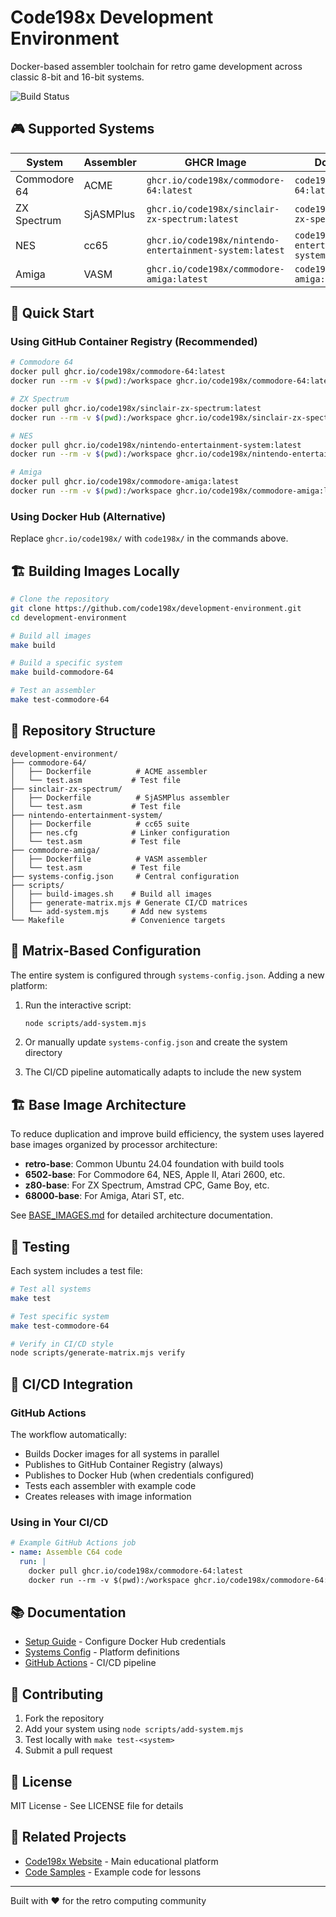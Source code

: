 # Code198x Development Environment

Docker-based assembler toolchain for retro game development across classic 8-bit and 16-bit systems.

![Build Status](https://github.com/code198x/development-environment/actions/workflows/docker-build.yml/badge.svg)

## 🎮 Supported Systems

| System | Assembler | GHCR Image | Docker Hub |
|--------|-----------|------------|------------|
| Commodore 64 | ACME | `ghcr.io/code198x/commodore-64:latest` | `code198x/commodore-64:latest` |
| ZX Spectrum | SjASMPlus | `ghcr.io/code198x/sinclair-zx-spectrum:latest` | `code198x/sinclair-zx-spectrum:latest` |
| NES | cc65 | `ghcr.io/code198x/nintendo-entertainment-system:latest` | `code198x/nintendo-entertainment-system:latest` |
| Amiga | VASM | `ghcr.io/code198x/commodore-amiga:latest` | `code198x/commodore-amiga:latest` |

## 🚀 Quick Start

### Using GitHub Container Registry (Recommended)

```bash
# Commodore 64
docker pull ghcr.io/code198x/commodore-64:latest
docker run --rm -v $(pwd):/workspace ghcr.io/code198x/commodore-64:latest -o program.prg main.asm

# ZX Spectrum
docker pull ghcr.io/code198x/sinclair-zx-spectrum:latest
docker run --rm -v $(pwd):/workspace ghcr.io/code198x/sinclair-zx-spectrum:latest main.asm

# NES
docker pull ghcr.io/code198x/nintendo-entertainment-system:latest
docker run --rm -v $(pwd):/workspace ghcr.io/code198x/nintendo-entertainment-system:latest main.asm -o main.o

# Amiga
docker pull ghcr.io/code198x/commodore-amiga:latest
docker run --rm -v $(pwd):/workspace ghcr.io/code198x/commodore-amiga:latest -Fhunkexe -o program main.asm
```

### Using Docker Hub (Alternative)

Replace `ghcr.io/code198x/` with `code198x/` in the commands above.

## 🏗️ Building Images Locally

```bash
# Clone the repository
git clone https://github.com/code198x/development-environment.git
cd development-environment

# Build all images
make build

# Build a specific system
make build-commodore-64

# Test an assembler
make test-commodore-64
```

## 📁 Repository Structure

```
development-environment/
├── commodore-64/
│   ├── Dockerfile          # ACME assembler
│   └── test.asm           # Test file
├── sinclair-zx-spectrum/
│   ├── Dockerfile          # SjASMPlus assembler
│   └── test.asm           # Test file
├── nintendo-entertainment-system/
│   ├── Dockerfile          # cc65 suite
│   ├── nes.cfg            # Linker configuration
│   └── test.asm           # Test file
├── commodore-amiga/
│   ├── Dockerfile          # VASM assembler
│   └── test.asm           # Test file
├── systems-config.json     # Central configuration
├── scripts/
│   ├── build-images.sh    # Build all images
│   ├── generate-matrix.mjs # Generate CI/CD matrices
│   └── add-system.mjs     # Add new systems
└── Makefile               # Convenience targets
```

## 🔧 Matrix-Based Configuration

The entire system is configured through `systems-config.json`. Adding a new platform:

1. Run the interactive script:
   ```bash
   node scripts/add-system.mjs
   ```

2. Or manually update `systems-config.json` and create the system directory

3. The CI/CD pipeline automatically adapts to include the new system

## 🏗️ Base Image Architecture

To reduce duplication and improve build efficiency, the system uses layered base images organized by processor architecture:

- **retro-base**: Common Ubuntu 24.04 foundation with build tools
- **6502-base**: For Commodore 64, NES, Apple II, Atari 2600, etc.
- **z80-base**: For ZX Spectrum, Amstrad CPC, Game Boy, etc.
- **68000-base**: For Amiga, Atari ST, etc.

See [BASE_IMAGES.md](BASE_IMAGES.md) for detailed architecture documentation.

## 🧪 Testing

Each system includes a test file:

```bash
# Test all systems
make test

# Test specific system
make test-commodore-64

# Verify in CI/CD style
node scripts/generate-matrix.mjs verify
```

## 🔄 CI/CD Integration

### GitHub Actions

The workflow automatically:
- Builds Docker images for all systems in parallel
- Publishes to GitHub Container Registry (always)
- Publishes to Docker Hub (when credentials configured)
- Tests each assembler with example code
- Creates releases with image information

### Using in Your CI/CD

```yaml
# Example GitHub Actions job
- name: Assemble C64 code
  run: |
    docker pull ghcr.io/code198x/commodore-64:latest
    docker run --rm -v $(pwd):/workspace ghcr.io/code198x/commodore-64:latest -o output.prg main.asm
```

## 📚 Documentation

- [Setup Guide](SETUP.md) - Configure Docker Hub credentials
- [Systems Config](systems-config.json) - Platform definitions
- [GitHub Actions](.github/workflows/docker-build.yml) - CI/CD pipeline

## 🤝 Contributing

1. Fork the repository
2. Add your system using `node scripts/add-system.mjs`
3. Test locally with `make test-<system>`
4. Submit a pull request

## 📜 License

MIT License - See LICENSE file for details

## 🔗 Related Projects

- [Code198x Website](https://code198x.stevehill.xyz) - Main educational platform
- [Code Samples](https://github.com/code198x/code-samples) - Example code for lessons

---

Built with ❤️ for the retro computing community
